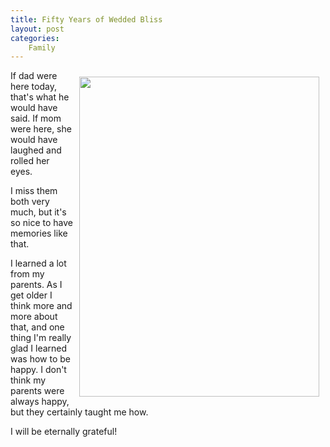 ```yaml
---
title: Fifty Years of Wedded Bliss
layout: post
categories:
    Family
---
```

 <div style="float:right;padding:10px;">
<img src="https://farm9.staticflickr.com/8617/16406145050_b623005728_b.jpg" width="384" height="512" />
</div>

If dad were here today, that's what he would have said. If mom were here, she would have laughed and rolled her eyes.

I miss them both very much, but it's so nice to have memories like that.

I learned a lot from my parents. As I get older I think more and more about that, and one thing I'm really glad I learned was how to be happy. I don't think my parents were always happy, but they certainly taught me how.

I will be eternally grateful!

